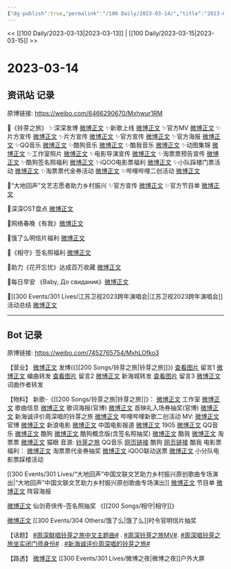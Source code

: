 ```yaml
---
{"dg-publish":true,"permalink":"/100 Daily/2023-03-14/","title":"2023-03-14","created":"2023-03-15T16:20:29.000+08:00","updated":"2023-04-11T14:46:31.000+08:00"}
---
```



<< [[100 Daily/2023-03-13\|2023-03-13]] | [[100 Daily/2023-03-15\|2023-03-15]] >>

# 2023-03-14

## 资讯站 记录

原博链接: https://weibo.com/6466290670/Mxhwur1RM

🌟《铃芽之旅》
✨深深发博 [微博正文](https://weibo.com/6466290670/4879134620387118)
✨新歌上线 [微博正文](https://weibo.com/6466290670/4878984528005867)
✨官方MV [微博正文](https://weibo.com/6466290670/4879143467224716)
✨片方宣传 [微博正文](https://weibo.com/6466290670/4879222642836838)
✨片方宣传 [微博正文](https://weibo.com/6466290670/4879135585078877)
✨官方宣传 [微博正文](https://weibo.com/6466290670/4879135904366660)
✨官方海报 [微博正文](https://weibo.com/6466290670/4879142741345197)
✨QQ音乐 [微博正文](https://weibo.com/6466290670/4879142196089598)
✨酷狗音乐 [微博正文](https://weibo.com/6466290670/4879141335992417)
✨酷我音乐 [微博正文](https://weibo.com/6466290670/4879141768267500)
✨动图集锦 [微博正文](https://weibo.com/6466290670/4879220139099129)
✨工作室照片 [微博正文](https://weibo.com/6466290670/4879142292819877)
✨电影导演宣传 [微博正文](https://weibo.com/6466290670/4879266557462561)
✨淘票票预告宣传 [微博正文](https://weibo.com/6466290670/4879268390113769)
✨酷狗签名照福利 [微博正文](https://weibo.com/6466290670/4879272911574634)
✨iQOO电影票福利 [微博正文](https://weibo.com/6466290670/4879139225472542)
✨小队踩楼门票活动 [微博正文](https://weibo.com/6466290670/4879229446259819)
✨淘票票代金券活动 [微博正文](https://weibo.com/6466290670/4879267160919989)
✨哔哩哔哩二创活动 [微博正文](https://weibo.com/6466290670/4879274916185555)

🌟“大地回声”文艺志愿者助力乡村振兴
✨官方宣传 [微博正文](https://weibo.com/6466290670/4879197073312526)
✨官方节目单 [微博正文](https://weibo.com/6466290670/4879198809754758)

🌟深深OST盘点 [微博正文](https://weibo.com/6466290670/4879223267790348)

🌟网络春晚《有我》[微博正文](https://weibo.com/6466290670/4879217063890564)

🌟饿了么明信片福利 [微博正文](https://weibo.com/6466290670/4879268033332309)

🌟《相守》签名照福利 [微博正文](https://weibo.com/6466290670/4879205541611520)

🌟助力《花开忘忧》达成百万收藏 [微博正文](https://weibo.com/6466290670/4879267794523142)

🌟每日早安 《Baby, До свидания》[微博正文](https://weibo.com/6466290670/4879110575493254)

🌟[[300 Events/301 Lives/江苏卫视2023跨年演唱会\|江苏卫视2023跨年演唱会]]活动总结 [微博正文](https://weibo.com/6466290670/4879203973467381)

---
## Bot 记录

原博链接: https://weibo.com/7452765754/MxhLOfko3

【营业】
[微博正文](https://weibo.com/1736988591/4879132095939376) 发博(《[[200 Songs/铃芽之旅\|铃芽之旅]]》)
[查看图片](https://wx4.sinaimg.cn/large/0088n2Pggy1hbzsii3syxj30yi07ajrm.jpg) 留言1 [微博正文](https://weibo.com/6116796498/4879151292748110) 编曲转发
[查看图片](https://wx4.sinaimg.cn/large/0088n2Pggy1hbzsimffgrj30yi0ey0tj.jpg) 留言2 [微博正文](https://weibo.com/7013443371/4879139818178407) 新海城转发
[查看图片](https://wx2.sinaimg.cn/large/0088n2Pggy1hbzsiqbdrlj30yi077mxd.jpg) 留言3 [微博正文](https://weibo.com/6160822141/4879172876899126) 词曲作者转发

【物料】
新歌-《[[200 Songs/铃芽之旅\|铃芽之旅]]》：
[微博正文](https://weibo.com/7478855230/4878981264048714) 工作室
[微博正文](https://weibo.com/6466290670/4878984528005867) 歌曲信息
[微博正文](https://weibo.com/7507799664/4879139637298413) 歌词海报(官博)
[微博正文](https://weibo.com/7507799664/4879144880439653) 首映礼入场券抽奖(官博)
[微博正文](https://weibo.com/2304129841/4879246545388708) 新海诚评价周深唱的铃芽之旅
[微博正文](https://weibo.com/6466290670/4879274916185555) 哔哩哔哩新歌二创活动
MV:
[微博正文](https://weibo.com/7507799664/4879132095941743) 官博
[微博正文](https://weibo.com/1623886424/4879129571230706) 新浪电影
[微博正文](https://weibo.com/1261788454/4879133391978732) 中国电影报道
[微博正文](https://weibo.com/1635270132/4879132838335342) 1905
[微博正文](https://weibo.com/2169129705/4879132095938655) QQ音乐
[微博正文](https://weibo.com/1665103091/4879132389020940) 酷狗
[微博正文](https://weibo.com/7689565545/4879268225745702) 酷狗概念版(含签名照抽奖)
[微博正文](https://weibo.com/1738434147/4879132095676670) 酷我
[微博正文](https://weibo.com/2095820504/4879131831960734) 淘票票
[微博正文](https://weibo.com/2611607127/4879132803991108) 猫眼
音源:
[铃芽之旅](https://weibo.cn/sinaurl?u=https%3A%2F%2Fi.y.qq.com%2Fv8%2Fplaysong.html%3Fsongid%3D400435407%26source%3Dyqq%26ADTAG%3Dhz_wb_sf%26channelId%3D10081987) QQ音乐
[网页链接](https://weibo.cn/sinaurl?u=https%3A%2F%2Ft1.kugou.com%2Fsong.html%3Fid%3D7Kq7Md6B9V3) 酷狗
[网页链接](https://weibo.cn/sinaurl?u=http%3A%2F%2Fm.kuwo.cn%2Fnewh5app%2Fplay_detail%2F265970254) 酷我
电影票福利：
[微博正文](https://weibo.com/2095820504/4879247300888309) 淘票票代金券抽奖
[微博正文](https://weibo.com/6378846558/4879132130020674) iQOO联动送票
[微博正文](https://weibo.com/5516625428/4879226542493496) 小分队电影票踩楼活动

[[300 Events/301 Lives/“大地回声”中国文联文艺助力乡村振兴原创歌曲专场演出\|“大地回声”中国文联文艺助力乡村振兴原创歌曲专场演出]]
[微博正文](https://weibo.com/3211895913/4879188182173502) 节目单
[微博正文](https://weibo.com/3211895913/4879185611066140) 阵容海报

[微博正文](https://weibo.com/1658374617/4879180905581091) 仙剑奇侠传-签名照抽奖 《[[200 Songs/相守\|相守]]》

[微博正文](https://weibo.com/7756461320/4879248726167932) [[300 Events/304 Others/饿了么\|饿了么]]时令官明信片抽奖

【话题】
[#周深献唱铃芽之旅中文主题曲#](https://s.weibo.com/weibo?q=%23%E5%91%A8%E6%B7%B1%E7%8C%AE%E5%94%B1%E9%93%83%E8%8A%BD%E4%B9%8B%E6%97%85%E4%B8%AD%E6%96%87%E4%B8%BB%E9%A2%98%E6%9B%B2%23) .
[#周深铃芽之旅MV#](https://s.weibo.com/weibo?q=%23%E5%91%A8%E6%B7%B1%E9%93%83%E8%8A%BD%E4%B9%8B%E6%97%85MV%23).
[#周深唱铃芽之旅坐实闭门师身份#](https://s.weibo.com/weibo?q=%23%E5%91%A8%E6%B7%B1%E5%94%B1%E9%93%83%E8%8A%BD%E4%B9%8B%E6%97%85%E5%9D%90%E5%AE%9E%E9%97%AD%E9%97%A8%E5%B8%88%E8%BA%AB%E4%BB%BD%23) .
[#新海诚评价周深唱的铃芽之旅#](https://s.weibo.com/weibo?q=%23%E6%96%B0%E6%B5%B7%E8%AF%9A%E8%AF%84%E4%BB%B7%E5%91%A8%E6%B7%B1%E5%94%B1%E7%9A%84%E9%93%83%E8%8A%BD%E4%B9%8B%E6%97%85%23)

【路透】
[微博正文](https://weibo.com/6525010965/4879278644137185) [[300 Events/301 Lives/微博之夜\|微博之夜]]户外大屏
